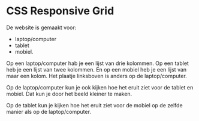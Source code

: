 # CSS Responsive Grid

De website is gemaakt voor: 
- laptop/computer
- tablet
- mobiel.

Op een laptop/computer hab je een lijst van drie kolommen.
Op een tablet heb je een lijst van twee kolommen.
En op een mobiel heb je een lijst van maar een kolom.
Het plaatje linksboven is anders op de laptop/computer.

Op de laptop/computer kun je ook kijken hoe het eruit ziet voor de tablet en mobiel.
Dat kun je door het beeld kleiner te maken.

Op de tablet kun je kijken hoe het eruit ziet voor de mobiel op de zelfde manier als op de laptop/computer.

